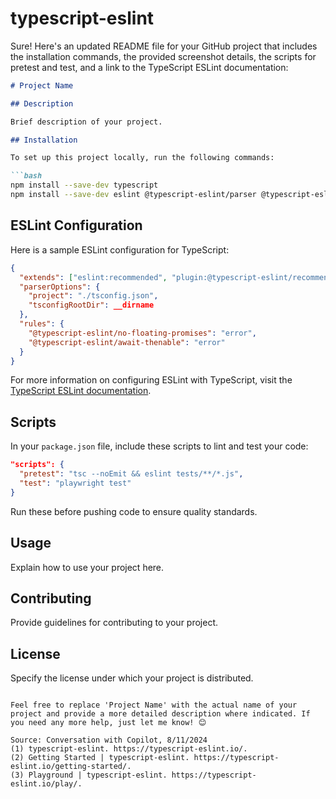 # typescript-eslint

Sure! Here's an updated README file for your GitHub project that includes the installation commands, the provided screenshot details, the scripts for pretest and test, and a link to the TypeScript ESLint documentation:

```markdown
# Project Name

## Description

Brief description of your project.

## Installation

To set up this project locally, run the following commands:

```bash
npm install --save-dev typescript
npm install --save-dev eslint @typescript-eslint/parser @typescript-eslint/eslint-plugin
```

## ESLint Configuration

Here is a sample ESLint configuration for TypeScript:

```json
{
  "extends": ["eslint:recommended", "plugin:@typescript-eslint/recommended"],
  "parserOptions": {
    "project": "./tsconfig.json",
    "tsconfigRootDir": __dirname
  },
  "rules": {
    "@typescript-eslint/no-floating-promises": "error",
    "@typescript-eslint/await-thenable": "error"
  }
}
```

For more information on configuring ESLint with TypeScript, visit the [TypeScript ESLint documentation](https://typescript-eslint.io/).

## Scripts

In your `package.json` file, include these scripts to lint and test your code:

```json
"scripts": {
  "pretest": "tsc --noEmit && eslint tests/**/*.js",
  "test": "playwright test"
}
```

Run these before pushing code to ensure quality standards.

## Usage

Explain how to use your project here.

## Contributing

Provide guidelines for contributing to your project.

## License

Specify the license under which your project is distributed.
```

Feel free to replace 'Project Name' with the actual name of your project and provide a more detailed description where indicated. If you need any more help, just let me know! 😊

Source: Conversation with Copilot, 8/11/2024
(1) typescript-eslint. https://typescript-eslint.io/.
(2) Getting Started | typescript-eslint. https://typescript-eslint.io/getting-started/.
(3) Playground | typescript-eslint. https://typescript-eslint.io/play/.
